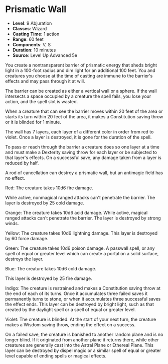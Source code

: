# Prismatic Wall

- **Level**: 9 Abjuration
- **Classes**: Wizard
- **Casting Time**: 1 action
- **Range**: 60 feet
- **Components**: V, S
- **Duration**: 10 minutes
- **Source**: Level Up Advanced 5e

You create a nontransparent barrier of prismatic energy that sheds bright light in a 100-foot radius and dim light for an additional 100 feet. You and creatures you choose at the time of casting are immune to the barrier's effects and may pass through it at will.

The barrier can be created as either a vertical wall or a sphere. If the wall intersects a space occupied by a creature the spell fails, you lose your action, and the spell slot is wasted.

When a creature that can see the barrier moves within 20 feet of the area or starts its turn within 20 feet of the area, it makes a Constitution saving throw or it is blinded for 1 minute.

The wall has 7 layers, each layer of a different color in order from red to violet. Once a layer is destroyed, it is gone for the duration of the spell.

To pass or reach through the barrier a creature does so one layer at a time and must make a Dexterity saving throw for each layer or be subjected to that layer's effects. On a successful save, any damage taken from a layer is reduced by half.

A rod of cancellation can destroy a prismatic wall, but an antimagic field has no effect.

Red: The creature takes 10d6 fire damage.

While active, nonmagical ranged attacks can't penetrate the barrier. The layer is destroyed by 25 cold damage.

Orange: The creature takes 10d6 acid damage. While active, magical ranged attacks can't penetrate the barrier. The layer is destroyed by strong winds.

Yellow: The creature takes 10d6 lightning damage. This layer is destroyed by 60 force damage.

Green: The creature takes 10d6 poison damage. A passwall spell, or any spell of equal or greater level which can create a portal on a solid surface, destroys the layer.

Blue: The creature takes 10d6 cold damage.

This layer is destroyed by 25 fire damage.

Indigo: The creature is restrained and makes a Constitution saving throw at the end of each of its turns. Once it accumulates three failed saves it permanently turns to stone, or when it accumulates three successful saves the effect ends. This layer can be destroyed by bright light, such as that created by the daylight spell or a spell of equal or greater level.

Violet: The creature is blinded. At the start of your next turn, the creature makes a Wisdom saving throw, ending the effect on a success.

On a failed save, the creature is banished to another random plane and is no longer blind. If it originated from another plane it returns there, while other creatures are generally cast into the Astral Plane or Ethereal Plane. This layer can be destroyed by dispel magic or a similar spell of equal or greater level capable of ending spells or magical effects.

